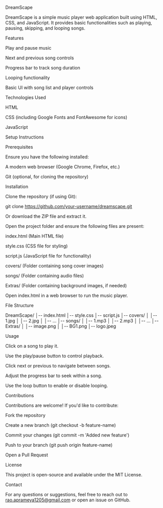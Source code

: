 DreamScape

DreamScape is a simple music player web application built using HTML, CSS, and JavaScript. It provides basic functionalities such as playing, pausing, skipping, and looping songs.

Features

Play and pause music

Next and previous song controls

Progress bar to track song duration

Looping functionality

Basic UI with song list and player controls

Technologies Used

HTML

CSS (including Google Fonts and FontAwesome for icons)

JavaScript

Setup Instructions

Prerequisites

Ensure you have the following installed:

A modern web browser (Google Chrome, Firefox, etc.)

Git (optional, for cloning the repository)

Installation

Clone the repository (if using Git):

git clone https://github.com/your-username/dreamscape.git

Or download the ZIP file and extract it.

Open the project folder and ensure the following files are present:

index.html (Main HTML file)

style.css (CSS file for styling)

script.js (JavaScript file for functionality)

covers/ (Folder containing song cover images)

songs/ (Folder containing audio files)

Extras/ (Folder containing background images, if needed)

Open index.html in a web browser to run the music player.

File Structure

DreamScape/
│-- index.html
│-- style.css
│-- script.js
│-- covers/
│   │-- 1.jpg
│   │-- 2.jpg
│   │-- ...
│-- songs/
│   │-- 1.mp3
│   │-- 2.mp3
│   │-- ...
│-- Extras/
│   │-- image.png
│   │-- BG1.png
│-- logo.jpeg

Usage

Click on a song to play it.

Use the play/pause button to control playback.

Click next or previous to navigate between songs.

Adjust the progress bar to seek within a song.

Use the loop button to enable or disable looping.

Contributions

Contributions are welcome! If you'd like to contribute:

Fork the repository

Create a new branch (git checkout -b feature-name)

Commit your changes (git commit -m 'Added new feature')

Push to your branch (git push origin feature-name)

Open a Pull Request

License

This project is open-source and available under the MIT License.

Contact

For any questions or suggestions, feel free to reach out to rao.aprameya1205@gmail.com or open an issue on GitHub.
